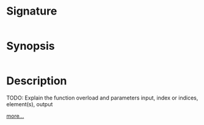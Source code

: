 # Signature
```vikid-signature
```

# Synopsis
```vikid-synopsis
```

# Description
TODO: Explain the function overload and parameters input, index or indices, element(s), output

[more...](https://en.wikipedia.org/wiki/Array_data_structure)